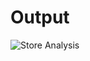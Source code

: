 # Output
![Store Analysis](https://github.com/chaitanya31khare/Sales-Analytics/assets/169323748/861d470a-15ea-4642-9618-30a090efe58c)
